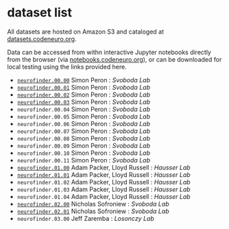 # dataset list

All datasets are hosted on Amazon S3 and cataloged at [datasets.codeneuro.org](http://datasets.codeneuro.org).

Data can be accessed from withn interactive Jupyter notebooks directly from the browser (via [notebooks.codeneuro.org](http://notebooks.codeneuro.org)), or can be downloaded for local testing using the links provided here.

- [`neurofinder.00.00`](https://s3.amazonaws.com/neuro.datasets/challenges/neurofinder/neurofinder.00.00.zip) Simon Peron : *Svoboda Lab*
- [`neurofinder.00.01`](https://s3.amazonaws.com/neuro.datasets/challenges/neurofinder/neurofinder.00.01.zip) Simon Peron : *Svoboda Lab*
- [`neurofinder.00.02`](https://s3.amazonaws.com/neuro.datasets/challenges/neurofinder/neurofinder.00.02.zip) Simon Peron : *Svoboda Lab*
- [`neurofinder.00.03`](https://s3.amazonaws.com/neuro.datasets/challenges/neurofinder/neurofinder.00.03.zip) Simon Peron : *Svoboda Lab*
- `neurofinder.00.04` Simon Peron : *Svoboda Lab*
- `neurofinder.00.05` Simon Peron : *Svoboda Lab*
- `neurofinder.00.06` Simon Peron : *Svoboda Lab*
- `neurofinder.00.07` Simon Peron : *Svoboda Lab*
- `neurofinder.00.08` Simon Peron : *Svoboda Lab*
- `neurofinder.00.09` Simon Peron : *Svoboda Lab*
- `neurofinder.00.10` Simon Peron : *Svoboda Lab*
- `neurofinder.00.11` Simon Peron : *Svoboda Lab*
- [`neurofinder.01.00`](https://s3.amazonaws.com/neuro.datasets/challenges/neurofinder/neurofinder.01.00.zip) Adam Packer, Lloyd Russell : *Hausser Lab*
- [`neurofinder.01.01`](https://s3.amazonaws.com/neuro.datasets/challenges/neurofinder/neurofinder.01.01.zip) Adam Packer, Lloyd Russell : *Hausser Lab*
- `neurofinder.01.02` Adam Packer, Lloyd Russell : *Hausser Lab*
- `neurofinder.01.03` Adam Packer, Lloyd Russell : *Hausser Lab*
- `neurofinder.01.04` Adam Packer, Lloyd Russell : *Hausser Lab*
- [`neurofinder.02.00`](https://s3.amazonaws.com/neuro.datasets/challenges/neurofinder/neurofinder.02.00.zip) Nicholas Sofroniew : *Svoboda Lab*
- [`neurofinder.02.01`](https://s3.amazonaws.com/neuro.datasets/challenges/neurofinder/neurofinder.02.01.zip) Nicholas Sofroniew : *Svoboda Lab*
- `neurofinder.03.00` Jeff Zaremba : *Losonczy Lab*
